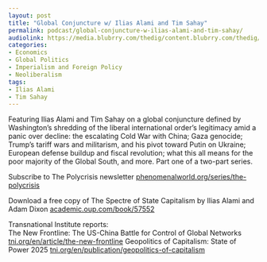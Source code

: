 ```yaml
---
layout: post
title: "Global Conjuncture w/ Ilias Alami and Tim Sahay"
permalink: podcast/global-conjuncture-w-ilias-alami-and-tim-sahay/
audiolink: https://media.blubrry.com/thedig/content.blubrry.com/thedig/The_Dig-EP_480-AlamiSahay.mp3
categories:
- Economics
- Global Politics
- Imperialism and Foreign Policy
- Neoliberalism
tags:
- Ilias Alami
- Tim Sahay
---
```



Featuring Ilias Alami and Tim Sahay on a global conjuncture defined by Washington’s shredding of the liberal international order’s legitimacy amid a panic over decline: the escalating Cold War with China; Gaza genocide; Trump’s tariff wars and militarism, and his pivot toward Putin on Ukraine; European defense buildup and fiscal revolution; what this all means for the poor majority of the Global South, and more. Part one of a two-part series.

Subscribe to The Polycrisis newsletter [phenomenalworld.org/series/the-polycrisis](http://phenomenalworld.org/series/the-polycrisis)

Download a free copy of The Spectre of State Capitalism by Ilias Alami and Adam Dixon [academic.oup.com/book/57552](http://academic.oup.com/book/57552)

Transnational Institute reports:  
The New Frontline: The US-China Battle for Control of Global Networks [tni.org/en/article/the-new-frontline](http://tni.org/en/article/the-new-frontline)
Geopolitics of Capitalism: State of Power 2025 [tni.org/en/publication/geopolitics-of-capitalism](http://tni.org/en/publication/geopolitics-of-capitalism)
